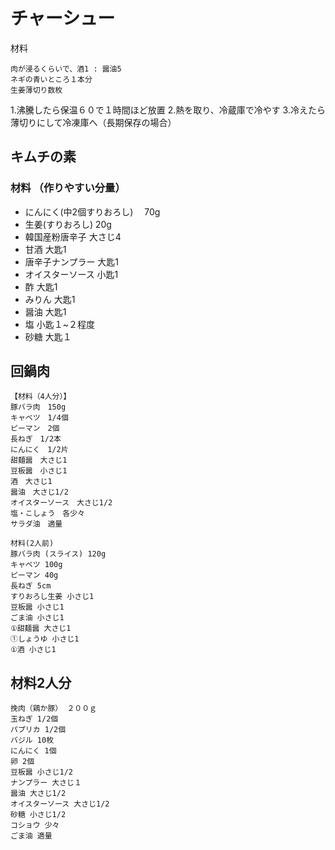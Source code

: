 
# チャーシュー

材料

```
肉が浸るくらいで、酒1 : 醤油5
ネギの青いところ１本分
生姜薄切り数枚
```

1.沸騰したら保温６０で１時間ほど放置
2.熱を取り、冷蔵庫で冷やす
3.冷えたら薄切りにして冷凍庫へ（長期保存の場合）


## キムチの素

### 材料 （作りやすい分量）

- にんにく(中2個すりおろし) 　70g
- 生姜(すりおろし) 20g
- 韓国産粉唐辛子 大さじ4
- 甘酒 大匙1
- 唐辛子ナンプラー 大匙1
- オイスターソース 小匙1
- 酢 大匙1
- みりん 大匙1
- 醤油 大匙1
- 塩 小匙１~２程度
- 砂糖 大匙１


## 回鍋肉

```
【材料（4人分）】
豚バラ肉　150g
キャベツ　1/4個
ピーマン　2個
長ねぎ　1/2本
にんにく　1/2片
甜麺醤　大さじ1
豆板醤　小さじ1
酒　大さじ1
醤油　大さじ1/2
オイスターソース　大さじ1/2
塩・こしょう　各少々
サラダ油　適量
```

```
材料(2人前)
豚バラ肉 (スライス) 120g
キャベツ 100g
ピーマン 40g
長ねぎ 5cm
すりおろし生姜 小さじ1
豆板醤 小さじ1
ごま油 小さじ1
①甜麺醤 大さじ1
①しょうゆ 小さじ1
①酒 小さじ1
```

## 材料2人分

```
挽肉（鶏か豚） ２００ｇ
玉ねぎ 1/2個
パプリカ 1/2個
バジル 10枚
にんにく 1個
卵 2個
豆板醤 小さじ1/2
ナンプラー 大さじ１
醤油 大さじ1/2
オイスターソース 大さじ1/2
砂糖 小さじ1/2
コショウ 少々
ごま油 適量
```

